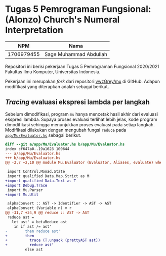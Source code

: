 # Tugas 5 Pemrograman Fungsional: (Alonzo) Church's Numeral Interpretation

| NPM        | Nama                   |
| ---        | ---------------------- |
| 1706979455 | Sage Muhammad Abdullah |

Repositori ini berisi pekerjaan Tugas 5 Pemrograman Fungsional 2020/2021
Fakultas Ilmu Komputer, Universitas Indonesia.

Pekerjaan ini merupakan *fork* dari repositori [vwzGrey/mu][mu] di GitHub.
Adapun modifikasi yang diterapkan adalah sebagai berikut.

## *Tracing* evaluasi ekspresi lambda per langkah

Sebelum dimodifikasi, program `mu` hanya mencetak hasil akhir dari evaluasi
ekspresi lambda. Supaya proses evaluasi terlihat lebih jelas, kode program
dimodifikasi sehingga menunjukkan proses evaluasi pada setiap langkah.
Modifikasi dilakukan dengan mengubah fungsi `reduce` pada
[`app/Mu/Evaluator.hs`](app/Mu/Evaluator.hs) sebagai berikut.

```diff
diff --git a/app/Mu/Evaluator.hs b/app/Mu/Evaluator.hs
index cf647a0..19a1628 100644
--- a/app/Mu/Evaluator.hs
+++ b/app/Mu/Evaluator.hs
@@ -2,7 +2,10 @@ module Mu.Evaluator (Evaluator, Aliases, evaluate) where

 import Control.Monad.State
 import qualified Data.Map.Strict as M
+import qualified Data.Text as T
+import Debug.Trace
 import Mu.Parser
+import Mu.Util

 alphaConvert :: AST -> Identifier -> AST -> AST
 alphaConvert (Variable n) v r
@@ -31,7 +34,9 @@ reduce :: AST -> AST
 reduce ast =
   let ast' = betaReduce ast
    in if ast /= ast'
-        then reduce ast'
+        then
+          trace (T.unpack (prettyAST ast))
+          reduce ast'
         else ast
```

[mu]: https://github.com/vzwGrey/mu
